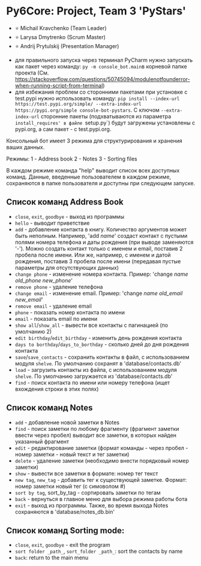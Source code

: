 # Py6Core: Project, Team 3 'PyStars'


<!-- Team -->

- :star: Michail Kravchenko (Team Leader)
- :star: Larysa Dmytrenko (Scrum Master)
- :star: Andrij Prytulskij (Presentation Manager)


<!-- Notes -->
- для правильного запуска через терминал PyCharm нужно запускать как пакет через команду: `py -m console_bot.main`в корневой папке проекта
  (См. https://stackoverflow.com/questions/50745094/modulenotfounderror-when-running-script-from-terminal)
- для избежания проблем со сторонними пакетами при установке с test.pypi нужно использовать команду: `pip install --index-url https://test.pypi.org/simple/ --extra-index-url https://pypi.org/simple console-bot-pystars`. С ключом `--extra-index-url` сторонние пакеты (подхватываются из параметра `install_requires' в файле `setup.py`) будут загружены установлены с pypi.org, а сам пакет - с test.pypi.org.


<!-- ABOUT THE PROJECT -->

Консольный бот имеет 3 режима для структурирования и хранения ваших данных.

Режимы:
1 - Address book
2 - Notes
3 - Sorting files

В каждом режиме команда "help" выводит список всех доступных команд.
Данные, введенные пользователем в каждом режиме, сохраняются в папке пользователя и доступны при следующем запуске.

## Список команд Address Book

- `close`, `exit`, `goodbye` - выход из программы
- `hello` - выводит приветствие
- `add` - добавление контакта в книгу. Количество аргументов может быть неполным. Например, 'add _name_' создаст контакт с пустыми полями номера телефона и даты рождения (при выводе заменяются '-'). Можно создать контакт только с именем и email, поставив 2 пробела после имени. Или же, например, с именем и датой рождения, поставив 3 пробела после имени (передавая пустые параметры для отсутствующих данных)
- `change phone` - изменение номера контакта. Пример: 'change _name_ _old_phone_ _new_phone_'
- `remove phone` - удаление телефона
- `change email` - изменение email. Пример: 'change _name_ _old_email_ _new_email_'
- `remove email` - удаление email
- `phone` - показать номер контакта по имени
- `email` - показать email по имени
- `show all`/`show_all` - вывести все контакты с пагинацией (по умолчанию 2)
- `edit birthday`/`edit_birthday` - изменить день рождения контакта
- `days to borthday`/`days_to_borthday` - сколько дней до дня рождения контакта
- `save`/`save_contacts` - сохранить контакты в файл, с использованием модуля `shelve`. По умолчанию сохранят в 'database/contacts.db'
- `load` - загрузить контакты из файла, с использованием модуля `shelve`. По умолчанию загружается из 'database/contacts.db'
- `find` - поиск контакта по имени или номеру телефона (ищет вхождения строки в этих полях)

## Список команд Notes
- `add` - добавление новой заметки в Notes
- `find` - поиск заметки по любому фрагменту (фрагмент заметки ввести через пробел) выводит все заметки, в которых найден указанный фрагмент
- `edit` - редактирование заметки (формат команды - через пробел - номер заметки - новый текст и тег заметки)
- `delete` - удаление заметки (необходимо внести порядковый номер заметки)
- `show` - вывести все заметки в формате: номер тег текст
- `new tag`, `new_tag` - добавить тег к существующей заметке. Формат: номер заметки новый тег (с симоволом #)
- `sort by tag`, sort_by_tag - сортировать заметки по тегам
- `back` - вернуться в главное меню для выбора режима работы бота
- `exit` - выход из программы. Также, во время выхода Notes сохраняются в 'database/notes_db.bin'

## Список команд Sorting mode:
- `close`, `exit`, `goodbye` - exit the program
- `sort folder _path_`, `sort_folder _path_`: sort the contacts by name
- `back`: return to the main menu